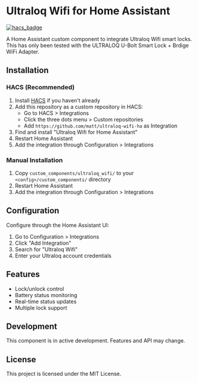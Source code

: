 # Ultraloq Wifi for Home Assistant

[![hacs_badge](https://img.shields.io/badge/HACS-Custom-orange.svg)](https://github.com/custom-components/hacs)

A Home Assistant custom component to integrate Ultraloq Wifi smart locks. This has only been tested with the ULTRALOQ U-Bolt Smart Lock + Brdige WiFi Adapter.

## Installation

### HACS (Recommended)

1. Install [HACS](https://hacs.xyz/) if you haven't already
2. Add this repository as a custom repository in HACS:
   - Go to HACS > Integrations
   - Click the three dots menu > Custom repositories
   - Add `https://github.com/matt/ultraloq-wifi-ha` as Integration
3. Find and install "Ultraloq Wifi for Home Assistant"
4. Restart Home Assistant
5. Add the integration through Configuration > Integrations

### Manual Installation

1. Copy `custom_components/ultraloq_wifi/` to your `<config>/custom_components/` directory
2. Restart Home Assistant
3. Add the integration through Configuration > Integrations

## Configuration

Configure through the Home Assistant UI:

1. Go to Configuration > Integrations
2. Click "Add Integration"
3. Search for "Ultraloq Wifi"
4. Enter your Ultraloq account credentials

## Features

- Lock/unlock control
- Battery status monitoring
- Real-time status updates
- Multiple lock support

## Development

This component is in active development. Features and API may change.

## License

This project is licensed under the MIT License.
